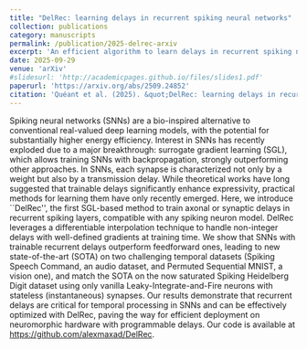 ```yaml
---
title: "DelRec: learning delays in recurrent spiking neural networks"
collection: publications
category: manuscripts
permalink: /publication/2025-delrec-arxiv
excerpt: 'An efficient algorithm to learn delays in recurrent spiking neural networks with surrogate gradients'
date: 2025-09-29
venue: 'arXiv'
#slidesurl: 'http://academicpages.github.io/files/slides1.pdf'
paperurl: 'https://arxiv.org/abs/2509.24852'
citation: 'Quéant et al. (2025). &quot;DelRec: learning delays in recurrent spiking neural networks.&quot; <i>ArXiv</i>; doi: https://doi.org/10.48550/arXiv.2509.24852'
---
```



Spiking neural networks (SNNs) are a bio-inspired alternative to conventional real-valued deep learning models, with the potential for substantially higher energy efficiency. Interest in SNNs has recently exploded due to a major breakthrough: surrogate gradient learning (SGL), which allows training SNNs with backpropagation, strongly outperforming other approaches. In SNNs, each synapse is characterized not only by a weight but also by a transmission delay. While theoretical works have long suggested that trainable delays significantly enhance expressivity, practical methods for learning them have only recently emerged. Here, we introduce ``DelRec'', the first SGL-based method to train axonal or synaptic delays in recurrent spiking layers, compatible with any spiking neuron model. DelRec leverages a differentiable interpolation technique to handle non-integer delays with well-defined gradients at training time. We show that SNNs with trainable recurrent delays outperform feedforward ones, leading to new state-of-the-art (SOTA) on two challenging temporal datasets (Spiking Speech Command, an audio dataset, and Permuted Sequential MNIST, a vision one), and match the SOTA on the now saturated Spiking Heidelberg Digit dataset using only vanilla Leaky-Integrate-and-Fire neurons with stateless (instantaneous) synapses. Our results demonstrate that recurrent delays are critical for temporal processing in SNNs and can be effectively optimized with DelRec, paving the way for efficient deployment on neuromorphic hardware with programmable delays. Our code is available at https://github.com/alexmaxad/DelRec. 

